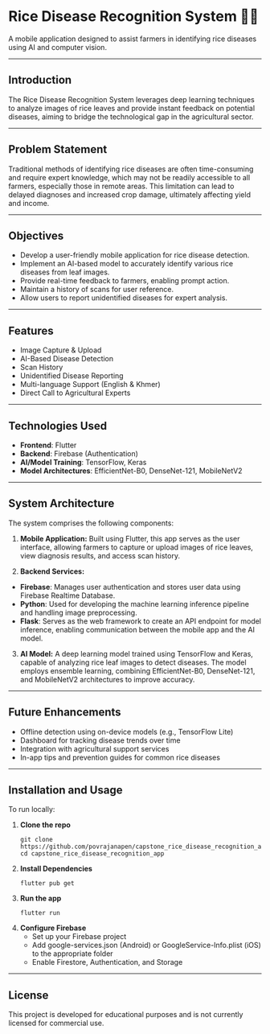 # Rice Disease Recognition System 🌾📱

A mobile application designed to assist farmers in identifying rice diseases using AI and computer vision.

---

## Introduction

The Rice Disease Recognition System leverages deep learning techniques to analyze images of rice leaves and provide instant feedback on potential diseases, aiming to bridge the technological gap in the agricultural sector.

---

## Problem Statement

Traditional methods of identifying rice diseases are often time-consuming and require expert knowledge, which may not be readily accessible to all farmers, especially those in remote areas. This limitation can lead to delayed diagnoses and increased crop damage, ultimately affecting yield and income.

---

## Objectives

- Develop a user-friendly mobile application for rice disease detection.
- Implement an AI-based model to accurately identify various rice diseases from leaf images.
- Provide real-time feedback to farmers, enabling prompt action.
- Maintain a history of scans for user reference.
- Allow users to report unidentified diseases for expert analysis.

---

## Features

- Image Capture & Upload  
- AI-Based Disease Detection  
- Scan History  
- Unidentified Disease Reporting  
- Multi-language Support (English & Khmer)  
- Direct Call to Agricultural Experts  

---

## Technologies Used

- **Frontend**: Flutter  
- **Backend**: Firebase (Authentication)  
- **AI/Model Training**: TensorFlow, Keras  
- **Model Architectures**: EfficientNet-B0, DenseNet-121, MobileNetV2  

---

## System Architecture

The system comprises the following components:

1. **Mobile Application:** Built using Flutter, this app serves as the user interface, allowing farmers to capture or upload images of rice leaves, view diagnosis results, and access scan history.

2. **Backend Services:**
- **Firebase**: Manages user authentication and stores user data using Firebase Realtime Database.
- **Python**: Used for developing the machine learning inference pipeline and handling image preprocessing.
- **Flask**: Serves as the web framework to create an API endpoint for model inference, enabling communication between the mobile app and the AI model.

3. **AI Model:** A deep learning model trained using TensorFlow and Keras, capable of analyzing rice leaf images to detect diseases. The model employs ensemble learning, combining EfficientNet-B0, DenseNet-121, and MobileNetV2 architectures to improve accuracy.

---

## Future Enhancements

- Offline detection using on-device models (e.g., TensorFlow Lite)  
- Dashboard for tracking disease trends over time  
- Integration with agricultural support services  
- In-app tips and prevention guides for common rice diseases

---

## Installation and Usage

To run locally:

1. **Clone the repo**
   ```
   git clone https://github.com/povrajanapen/capstone_rice_disease_recognition_app.git
   cd capstone_rice_disease_recognition_app
   ```
2. **Install Dependencies**
   ```
   flutter pub get
   ```
4. **Run the app**
   ```
   flutter run
   ```
5. **Configure Firebase**
   - Set up your Firebase project
   - Add google-services.json (Android) or GoogleService-Info.plist (iOS) to the appropriate folder
   - Enable Firestore, Authentication, and Storage

---

## License

This project is developed for educational purposes and is not currently licensed for commercial use.
